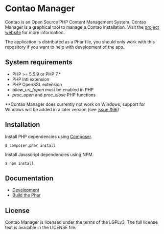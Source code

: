 # Contao Manager

Contao is an Open Source PHP Content Management System.
Contao Manager is a graphical tool to manage a Contao installation.
Visit the [project website][Contao] for more information.

The application is distributed as a Phar file, you should only work
with this repository if you want to help with development of the app.


## System requirements

- PHP >= 5.5.9 or PHP 7.*
- PHP Intl extension
- PHP OpenSSL extension
- *allow_url_fopen* must be enabled in PHP
- *proc_open* and *proc_close* PHP functions

**Contao Manager does currently not work on Windows, support for
Windows will be added in a later version (see [issue #66])


## Installation

Install PHP dependencies using [Composer].

```
$ composer.phar install
```


Install Javascript dependencies using NPM.

```
$ npm install
```


## Documentation

 - [Development](docs/development.md)
 - [Build the Phar](docs/build-phar.md)


## License

Contao Manager is licensed under the terms of the LGPLv3.
The full license text is available in the LICENSE file.



[Composer]: http://getcomposer.org
[Contao]: https://contao.org
[issue #66]: https://github.com/contao/contao-manager/issues/66

